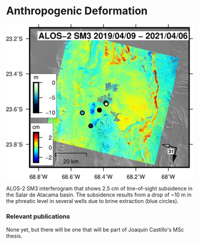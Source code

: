 # **Anthropogenic Deformation**


<img style="float: center;" src="/images/alos2salar.jpg">

ALOS-2 SM3 interferogram that shows 2.5 cm of line-of-sight subsidence in the Salar de Atacama basin. The subsidence results from a drop of ~10 m in the phreatic level in several wells due to brine extraction (blue circles).

### **Relevant publications**

None yet, but there will be one that will be part of Joaquin Castillo's MSc thesis.

